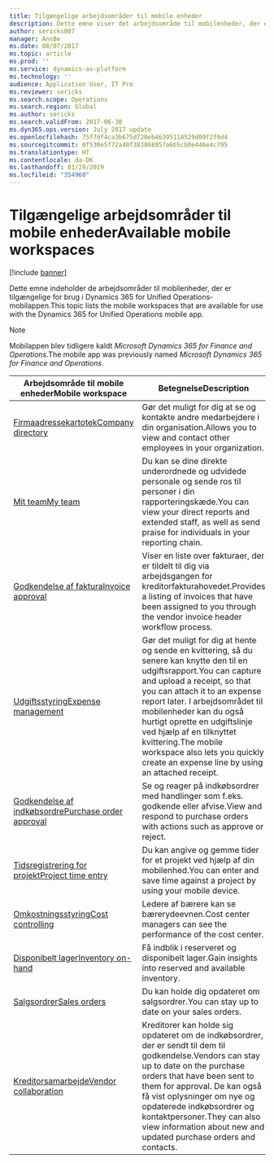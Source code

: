```yaml
---
title: Tilgængelige arbejdsområder til mobile enheder
description: Dette emne viser det arbejdsområde til mobilenheder, der er tilgængeligt til brug.
author: sericks007
manager: AnnBe
ms.date: 08/07/2017
ms.topic: article
ms.prod: ''
ms.service: dynamics-ax-platform
ms.technology: ''
audience: Application User, IT Pro
ms.reviewer: sericks
ms.search.scope: Operations
ms.search.region: Global
ms.author: sericks
ms.search.validFrom: 2017-06-30
ms.dyn365.ops.version: July 2017 update
ms.openlocfilehash: 75f7df4ca3b675d720eb46395118529d09f2f9d4
ms.sourcegitcommit: 0f530e5f72a40f383868957a6b5cb0e446e4c795
ms.translationtype: HT
ms.contentlocale: da-DK
ms.lasthandoff: 01/29/2019
ms.locfileid: "354960"
---
```

# <a name="available-mobile-workspaces"></a><span data-ttu-id="d3eca-103">Tilgængelige arbejdsområder til mobile enheder</span><span class="sxs-lookup"><span data-stu-id="d3eca-103">Available mobile workspaces</span></span>

[!include [banner](../includes/banner.md)]

<span data-ttu-id="d3eca-104">Dette emne indeholder de arbejdsområder til mobilenheder, der er tilgængelige for brug i Dynamics 365 for Unified Operations-mobilappen.</span><span class="sxs-lookup"><span data-stu-id="d3eca-104">This topic lists the mobile workspaces that are available for use with the Dynamics 365 for Unified Operations mobile app.</span></span>

> [!NOTE]
> <span data-ttu-id="d3eca-105">Mobilappen blev tidligere kaldt *Microsoft Dynamics 365 for Finance and Operations*.</span><span class="sxs-lookup"><span data-stu-id="d3eca-105">The mobile app was previously named *Microsoft Dynamics 365 for Finance and Operations*.</span></span>

| <span data-ttu-id="d3eca-106">Arbejdsområde til mobile enheder</span><span class="sxs-lookup"><span data-stu-id="d3eca-106">Mobile workspace</span></span>     | <span data-ttu-id="d3eca-107">Betegnelse</span><span class="sxs-lookup"><span data-stu-id="d3eca-107">Description</span></span>   | <span data-ttu-id="d3eca-108">Tilgængelighed</span><span class="sxs-lookup"><span data-stu-id="d3eca-108">Availability</span></span>   |
|----------------------|---------------|--------------|
|[<span data-ttu-id="d3eca-109">Firmaadressekartotek</span><span class="sxs-lookup"><span data-stu-id="d3eca-109">Company directory</span></span>](company-directory-mobile-workspace.md)| <span data-ttu-id="d3eca-110">Gør det muligt for dig at se og kontakte andre medarbejdere i din organisation.</span><span class="sxs-lookup"><span data-stu-id="d3eca-110">Allows you to view and contact other employees in your organization.</span></span>| <span data-ttu-id="d3eca-111">2017. juni</span><span class="sxs-lookup"><span data-stu-id="d3eca-111">June 2017</span></span> |    
|[<span data-ttu-id="d3eca-112">Mit team</span><span class="sxs-lookup"><span data-stu-id="d3eca-112">My team</span></span>](manager-self-service-mobile-workspace.md)| <span data-ttu-id="d3eca-113">Du kan se dine direkte underordnede og udvidede personale og sende ros til personer i din rapporteringskæde.</span><span class="sxs-lookup"><span data-stu-id="d3eca-113">You can view your direct reports and extended staff, as well as send praise for individuals in your reporting chain.</span></span>|<span data-ttu-id="d3eca-114">2017. juni</span><span class="sxs-lookup"><span data-stu-id="d3eca-114">June 2017</span></span> |     
|[<span data-ttu-id="d3eca-115">Godkendelse af faktura</span><span class="sxs-lookup"><span data-stu-id="d3eca-115">Invoice approval</span></span>](invoice-approval-mobile-workspace.md)| <span data-ttu-id="d3eca-116">Viser en liste over fakturaer, der er tildelt til dig via arbejdsgangen for kreditorfakturahovedet.</span><span class="sxs-lookup"><span data-stu-id="d3eca-116">Provides a listing of invoices that have been assigned to you through the vendor invoice header workflow process.</span></span>| <span data-ttu-id="d3eca-117">2017. juni</span><span class="sxs-lookup"><span data-stu-id="d3eca-117">June 2017</span></span>   |
| [<span data-ttu-id="d3eca-118">Udgiftsstyring</span><span class="sxs-lookup"><span data-stu-id="d3eca-118">Expense management</span></span>](../../financials/expense-management/expense-management-mobile-workspace.md) | <span data-ttu-id="d3eca-119">Gør det muligt for dig at hente og sende en kvittering, så du senere kan knytte den til en udgiftsrapport.</span><span class="sxs-lookup"><span data-stu-id="d3eca-119">You can capture and upload a receipt, so that you can attach it to an expense report later.</span></span> <span data-ttu-id="d3eca-120">I arbejdsområdet til mobilenheder kan du også hurtigt oprette en udgiftslinje ved hjælp af en tilknyttet kvittering.</span><span class="sxs-lookup"><span data-stu-id="d3eca-120">The mobile workspace also lets you quickly create an expense line by using an attached receipt.</span></span> | <span data-ttu-id="d3eca-121">2017. april</span><span class="sxs-lookup"><span data-stu-id="d3eca-121">April 2017</span></span> |
| [<span data-ttu-id="d3eca-122">Godkendelse af indkøbsordre</span><span class="sxs-lookup"><span data-stu-id="d3eca-122">Purchase order approval</span></span>](../../supply-chain/procurement/purchase-order-mobile-workspace.md) | <span data-ttu-id="d3eca-123">Se og reager på indkøbsordrer med handlinger som f.eks. godkende eller afvise.</span><span class="sxs-lookup"><span data-stu-id="d3eca-123">View and respond to purchase orders with actions such as approve or reject.</span></span> | <span data-ttu-id="d3eca-124">2017. april</span><span class="sxs-lookup"><span data-stu-id="d3eca-124">April 2017</span></span> |
| [<span data-ttu-id="d3eca-125">Tidsregistrering for projekt</span><span class="sxs-lookup"><span data-stu-id="d3eca-125">Project time entry</span></span>](../../financials/project-management/project-time-entry-mobile-workspace.md) | <span data-ttu-id="d3eca-126">Du kan angive og gemme tider for et projekt ved hjælp af din mobilenhed.</span><span class="sxs-lookup"><span data-stu-id="d3eca-126">You can enter and save time against a project by using your mobile device.</span></span> | <span data-ttu-id="d3eca-127">2017. marts</span><span class="sxs-lookup"><span data-stu-id="d3eca-127">March 2017</span></span> |
| [<span data-ttu-id="d3eca-128">Omkostningsstyring</span><span class="sxs-lookup"><span data-stu-id="d3eca-128">Cost controlling</span></span>](../../financials/cost-accounting/cost-controlling-mobile-workspace.md)     | <span data-ttu-id="d3eca-129">Ledere af bærere kan se bærerydeevnen.</span><span class="sxs-lookup"><span data-stu-id="d3eca-129">Cost center managers can see the performance of the cost center.</span></span>                                                                                               |  <span data-ttu-id="d3eca-130">2017. januar</span><span class="sxs-lookup"><span data-stu-id="d3eca-130">January 2017</span></span>        |
| [<span data-ttu-id="d3eca-131">Disponibelt lager</span><span class="sxs-lookup"><span data-stu-id="d3eca-131">Inventory on-hand</span></span>](../../supply-chain/inventory/inventory-on-hand-mobile-workspace.md)    | <span data-ttu-id="d3eca-132">Få indblik i reserveret og disponibelt lager.</span><span class="sxs-lookup"><span data-stu-id="d3eca-132">Gain insights into reserved and available inventory.</span></span>                                                                                                    |   <span data-ttu-id="d3eca-133">2017. januar</span><span class="sxs-lookup"><span data-stu-id="d3eca-133">January 2017</span></span>       |
| [<span data-ttu-id="d3eca-134">Salgsordrer</span><span class="sxs-lookup"><span data-stu-id="d3eca-134">Sales orders</span></span>](../../supply-chain/sales-marketing/sales-orders-mobile-workspace.md)         | <span data-ttu-id="d3eca-135">Du kan holde dig opdateret om salgsordrer.</span><span class="sxs-lookup"><span data-stu-id="d3eca-135">You can stay up to date on your sales orders.</span></span>                                                                                                                          |  <span data-ttu-id="d3eca-136">2017. januar</span><span class="sxs-lookup"><span data-stu-id="d3eca-136">January 2017</span></span>                  |
| [<span data-ttu-id="d3eca-137">Kreditorsamarbejde</span><span class="sxs-lookup"><span data-stu-id="d3eca-137">Vendor collaboration</span></span>](../../supply-chain/procurement/vendor-collaboration-mobile-workspace.md) | <span data-ttu-id="d3eca-138">Kreditorer kan holde sig opdateret om de indkøbsordrer, der er sendt til dem til godkendelse.</span><span class="sxs-lookup"><span data-stu-id="d3eca-138">Vendors can stay up to date on the purchase orders that have been sent to them for approval.</span></span> <span data-ttu-id="d3eca-139">De kan også få vist oplysninger om nye og opdaterede indkøbsordrer og kontaktpersoner.</span><span class="sxs-lookup"><span data-stu-id="d3eca-139">They can also view information about new and updated purchase orders and contacts.</span></span> |<span data-ttu-id="d3eca-140">2017. januar</span><span class="sxs-lookup"><span data-stu-id="d3eca-140">January 2017</span></span>    |

